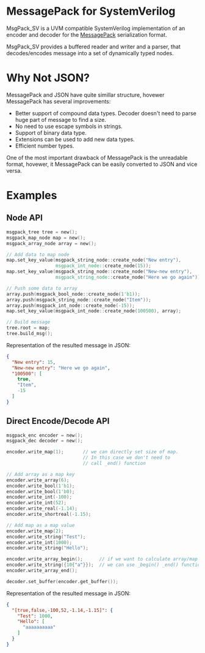 # MessagePack for SystemVerilog

MsgPack_SV is a UVM compatible SystemVerilog implementation of an encoder and decoder for the [MessagePack](https://msgpack.org) serialization format.

MsgPack_SV provides a buffered reader and writer and a parser, that decodes/encodes message into a set of dynamically typed nodes.

# Why Not JSON?

MessagePack and JSON have quite simillar structure, hovewer MessagePack has several improvements:

 * Better support of compound data types. Decoder doesn't need to parse huge part of message to find a size.
 * No need to use escape symbols in strings.
 * Support of binary data type.
 * Extensions can be used to add new data types.
 * Efficient number types.

One of the most important drawback of MessagePack is the unreadable format, hovewer, it MessagePack can be easily converted to JSON and vice versa.

# Examples

## Node API

```verilog
msgpack_tree tree = new();
msgpack_map_node map = new();
msgpack_array_node array = new();

// Add data to map node
map.set_key_value(msgpack_string_node::create_node("New entry"), 
                  msgpack_int_node::create_node(15));
map.set_key_value(msgpack_string_node::create_node("New-new entry"), 
                  msgpack_string_node::create_node("Here we go again"));

// Push some data to array
array.push(msgpack_bool_node::create_node(1'b1));
array.push(msgpack_string_node::create_node("Item"));
array.push(msgpack_int_node::create_node(-15));
map.set_key_value(msgpack_int_node::create_node(100500), array);

// Build message
tree.root = map;
tree.build_msg();
```

Representation of the resulted message in JSON:

```json
{
  "New entry": 15,
  "New-new entry": "Here we go again",
  "100500": [
    true,
    "Item",
    -15
  ]
}
```


## Direct Encode/Decode API

```verilog
msgpack_enc encoder = new();
msgpack_dec decoder = new();

encoder.write_map(1);       // we can directly set size of map. 
                            // In this case we don't need to
                            // call _end() function

// Add array as a map key
encoder.write_array(6);
encoder.write_bool(1'b1);
encoder.write_bool(1'b0);
encoder.write_int(-100);
encoder.write_int(52);
encoder.write_real(-1.14);
encoder.write_shortreal(-1.15);

// Add map as a map value
encoder.write_map(2);
encoder.write_string("Test");
encoder.write_int(1000);
encoder.write_string("Hello");

encoder.write_array_begin();      // if we want to calculate array/map size automaticaly,
encoder.write_string({10{"a"}});  // we can use _begin() _end() functions
encoder.write_array_end();

decoder.set_buffer(encoder.get_buffer());
```

Representation of the resulted message in JSON:

```json
{
  "[true,false,-100,52,-1.14,-1.15]": {
    "Test": 1000,
    "Hello": [
      "aaaaaaaaaa"
    ]
  }
}
```
